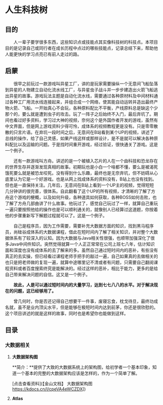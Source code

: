 # 人生科技树

## 目的	

&emsp;&emsp;人一辈子要学很多东西，这些知识点或技能点其实像科技树的科技点。本项目目的是记录自己或同行者在成长历程中点过的哪些技能点，记录总结下来，帮助他人能更快的学习点亮已有前人走过的路。

## 启蒙

&emsp;&emsp;很早之前玩过一款游戏叫异星工厂，讲的是玩家需要操纵一个无意间飞船坠落到异星的人物建立自动化流水线工厂，与异星虫子战斗并一步步建造出火箭飞船逃出异星的故事。游戏玩法主题是自动化流水线，需要通过各种原材料及中间材料通过各种工厂用流水线连接起来，并组合成一个网络，使其能自动运转并造出最终产物火箭、飞船。一开始真心不会玩，各种原料配比不平衡，产线原料总是缺这个少那个的，要么就是遭到虫子的攻击。玩了一阵子之后始终不入门，最后弃坑了。期间也看过好多资料，学习过大神的视频，奈何这个是外国作者开发的游戏，虽然有中文界面，但是网上游戏资料少得可怜，成体系的视频教程更是没有。只是零零散散的只言片语。在弃坑一段时间之后，无意间在B站看到某个UP的视频，讲述了总线的操作，给了自己灵感，如果产线这样或那样设计，是不是就可以解决各种原料配比以及运输的问题。于是找时间重开游戏，经过验证，很快通关了游戏。这是一个例子。

&emsp;&emsp;还有一款游戏叫方舟。讲述的是一个被植入芯片的人在一个由科技和恐龙存在的世界生存并逐渐发现真相的故事。初期玩也是小白一个啥都不懂，要么是被渴死饿死要么就是被恐龙咬死。没有得到什么乐趣，最终也是无奈弃坑，但不妨碍从心底里认为它是一个好游戏。也是从网上找成体系的资料没有，B站上也没有找到。但也是一直保持关注。几年后，无意间在B站上看到一个UP主的视频，觉得短短几分钟讲的很完善，很体系。自此翻看了这个UP的所有视频，才清晰的了解了方舟这个游戏的梗概，以及如何升级，各种道具如何获取，各种BOSS如何击败，也了解了方舟几部曲讲了什么故事。他玩过了，感觉自己玩过了一样，就算自己重玩一遍只要按照他给的操作也是可以顺利通关的，就像别人已经算过这道题，你按着他的步骤重新写下解题过程就可以了。这是一个例子。

&emsp;&emsp;自己是程序员，因为工作需要，需要补充大数据方面的知识，找到黑马程序员，尚硅谷成体系的大数据课程，借此在短时间内了解了相关知识，并对整个大数据体系有了较深入的认知。因为大数据与Java相关性很强，也顺带加强深化了很多Java中间件知识。突然觉得就算一个人正正常常在公司上班七八年，估计知识面和深度也没有成体系的去了解来的多。虽然自己通过短时间内的恶补，有些没有真正的去实操，但已经看过课程老师手把手的敲过一遍，自己如果真的去做相关的也只是把老师做的复现一遍，就算中途哪里记不清或者有问题，只需要自己翻阅课程资料或者百度搜索终究是能解决的。经过这样的恶补，相比于能力，更多的是给自己带来解决问题的自信。这又是一个例子。

&emsp;&emsp;**故此，人是可以通过短时间内的大量学习，达到七七八八的水平。对于解决现在的问题，这已经够用了。**

&emsp;&emsp;曾几何时，你是否还记得自己想要干一件事，废寝忘食，枕戈待旦，最终功成名就，虽不是业内顶尖水平，但是能够在极短时间内达到前茅，你还是很欣慰的。这个项目讲述的就是这样的故事，同时也是希望你也能做到这样。

## 目录

### 大数据相关

1. **大数据架构图**

   **简介：**提供了大致的大数据系统上的架构图，给初学者一个基本印象，知道一个基本的完整的大数据架构应该是怎样的，作为一个简单了解。

   [点击查看资料](【金山文档】 大数据架构图
   https://kdocs.cn/l/cpeVA4eWCZDX[)

2. **Atlas**

   
